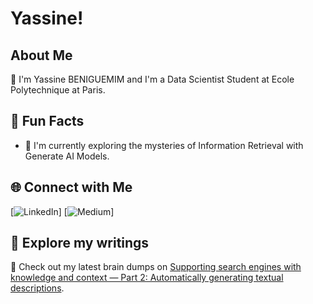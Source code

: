 # Yassine!

## About Me

🚀 I'm Yassine BENIGUEMIM and I'm a Data Scientist Student at Ecole Polytechnique at Paris.

## 🌟 Fun Facts

- 🔭 I'm currently exploring the mysteries of Information Retrieval with Generate AI Models.

## 🌐 Connect with Me

[![LinkedIn](https://www.linkedin.com/in/yassine-beniguemim/)]
[![Medium](https://medium.com/@yassinebeniguemim)]

## 📝 Explore my writings

📌 Check out my latest brain dumps on [Supporting search engines with knowledge and context — Part 2: Automatically generating textual descriptions](https://medium.com/@yassinebeniguemim/supporting-search-engines-with-knowledge-and-context-part-2-automatically-generating-textual-dd3c97fc1ba9).
